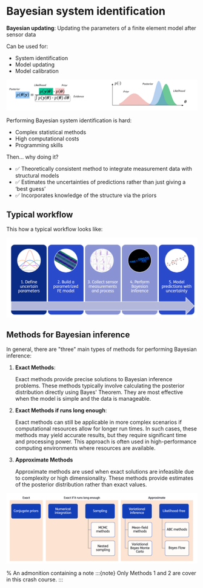 # Bayesian system identification

**Bayesian updating**: Updating the parameters of a finite element model after sensor data

Can be used for: 
- System identification
- Model updating
- Model calibration



![Bayes theorem](../figures/bayestheorem.png)

Performing Bayesian system identification is hard: 
- Complex statistical methods
- High computational costs
- Programming skills

Then… why doing it?
- ✅ Theoretically consistent method to integrate measurement data with structural models
- ✅ Estimates the uncertainties of predictions rather than just giving a ‘best guess’
- ✅ Incorporates knowledge of the structure via the priors


## Typical workflow

This how a typical workflow looks like: 

![Typical workflow](../figures/workflow.png)


## Methods for Bayesian inference

In general, there are "three" main types of methods for performing Bayesian inference:

1. **Exact Methods**: 

    Exact methods provide precise solutions to Bayesian inference problems. These methods typically involve calculating the posterior distribution directly using Bayes' Theorem. They are most effective when the model is simple and the data is manageable. 

2. **Exact Methods if runs long enough**: 

    Exact methods can still be applicable in more complex scenarios if computational resources allow for longer run times. In such cases, these methods may yield accurate results, but they require significant time and processing power. This approach is often used in high-performance computing environments where resources are available.


3. **Approximate Methods**

    Approximate methods are used when exact solutions are infeasible due to complexity or high dimensionality. These methods provide estimates of the posterior distribution rather than exact values.

![Methods for Bayesian inference](../figures/methods_bayesian_inference.png)


% An admonition containing a note
:::{note}
Only  Methods 1 and 2 are cover in this crash course. 
:::